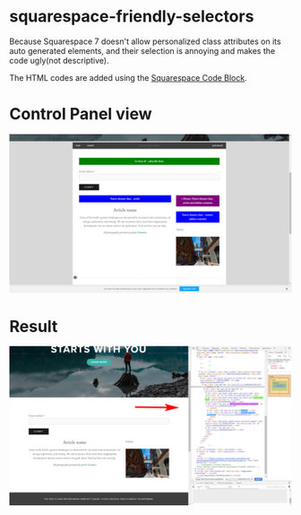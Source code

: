 # squarespace-friendly-selectors
Because Squarespace 7 doesn't allow personalized class attributes on its auto generated elements, and their selection is annoying and makes the code ugly(not descriptive).

The HTML codes are added using the [Squarespace Code Block](https://support.squarespace.com/hc/en-us/articles/206543167-Using-the-Code-Block).

# Control Panel view
![control-pannel-view](https://github.com/sorcamarian/squarespace-friendly-selectors/raw/master/installation/demo/control-pannel-view.jpg)
<br>

# Result
![control-pannel-view](https://github.com/sorcamarian/squarespace-friendly-selectors/raw/master/installation/demo/result-view.jpg)
